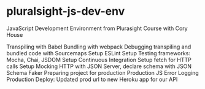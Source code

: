 # pluralsight-js-dev-env
JavaScript Development Environment from Plurasight Course with Cory House

Transpiling with Babel
Bundling with webpack
Debugging transpiling and bundled code with Sourcemaps
Setup ESLint
Setup Testing frameworks: Mocha, Chai, JSDOM
Setup Continuous Integration
Setup fetch for HTTP calls
Setup Mocking HTTP with JSON Server, declare schema with JSON Schema Faker
Preparing project for production
Production JS Error Logging
Production Deploy: Updated prod url to new Heroku app for our API
